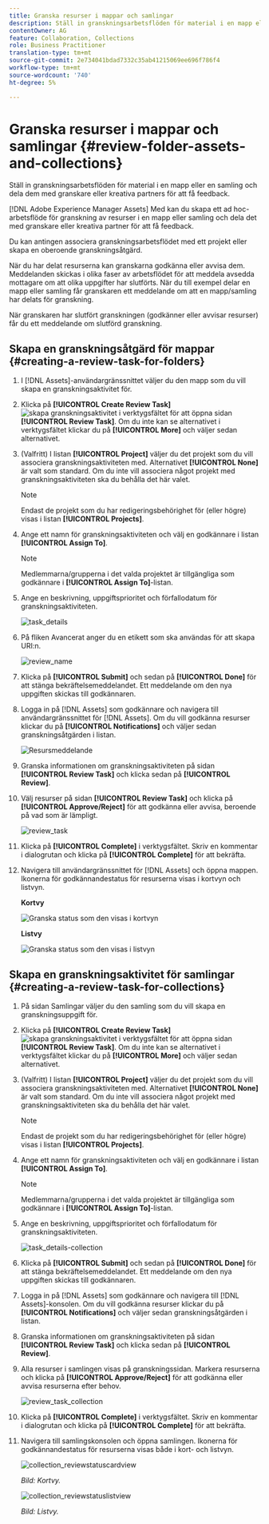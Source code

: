 ```yaml
---
title: Granska resurser i mappar och samlingar
description: Ställ in granskningsarbetsflöden för material i en mapp eller en samling och dela dem med granskare eller kreativa partners för att få feedback.
contentOwner: AG
feature: Collaboration, Collections
role: Business Practitioner
translation-type: tm+mt
source-git-commit: 2e734041bdad7332c35ab41215069ee696f786f4
workflow-type: tm+mt
source-wordcount: '740'
ht-degree: 5%

---
```



# Granska resurser i mappar och samlingar {#review-folder-assets-and-collections}

Ställ in granskningsarbetsflöden för material i en mapp eller en samling och dela dem med granskare eller kreativa partners för att få feedback.

[!DNL Adobe Experience Manager Assets] Med kan du skapa ett ad hoc-arbetsflöde för granskning av resurser i en mapp eller samling och dela det med granskare eller kreativa partner för att få feedback.

Du kan antingen associera granskningsarbetsflödet med ett projekt eller skapa en oberoende granskningsåtgärd.

När du har delat resurserna kan granskarna godkänna eller avvisa dem. Meddelanden skickas i olika faser av arbetsflödet för att meddela avsedda mottagare om att olika uppgifter har slutförts. När du till exempel delar en mapp eller samling får granskaren ett meddelande om att en mapp/samling har delats för granskning.

När granskaren har slutfört granskningen (godkänner eller avvisar resurser) får du ett meddelande om slutförd granskning.

## Skapa en granskningsåtgärd för mappar {#creating-a-review-task-for-folders}

1. I [!DNL Assets]-användargränssnittet väljer du den mapp som du vill skapa en granskningsaktivitet för.
1. Klicka på **[!UICONTROL Create Review Task]** ![skapa granskningsaktivitet](assets/do-not-localize/create-review-task.png) i verktygsfältet för att öppna sidan **[!UICONTROL Review Task]**. Om du inte kan se alternativet i verktygsfältet klickar du på **[!UICONTROL More]** och väljer sedan alternativet.

1. (Valfritt) I listan **[!UICONTROL Project]** väljer du det projekt som du vill associera granskningsaktiviteten med. Alternativet **[!UICONTROL None]** är valt som standard. Om du inte vill associera något projekt med granskningsaktiviteten ska du behålla det här valet.

   >[!NOTE]
   >
   >Endast de projekt som du har redigeringsbehörighet för (eller högre) visas i listan **[!UICONTROL Projects]**.

1. Ange ett namn för granskningsaktiviteten och välj en godkännare i listan **[!UICONTROL Assign To]**.

   >[!NOTE]
   >
   >Medlemmarna/grupperna i det valda projektet är tillgängliga som godkännare i **[!UICONTROL Assign To]**-listan.

1. Ange en beskrivning, uppgiftsprioritet och förfallodatum för granskningsaktiviteten.

   ![task_details](assets/task_details.png)

1. På fliken Avancerat anger du en etikett som ska användas för att skapa URI:n.

   ![review_name](assets/review_name.png)

1. Klicka på **[!UICONTROL Submit]** och sedan på **[!UICONTROL Done]** för att stänga bekräftelsemeddelandet. Ett meddelande om den nya uppgiften skickas till godkännaren.
1. Logga in på [!DNL Assets] som godkännare och navigera till användargränssnittet för [!DNL Assets]. Om du vill godkänna resurser klickar du på **[!UICONTROL Notifications]** och väljer sedan granskningsåtgärden i listan.

   ![Resursmeddelande](assets/aemAssetsNotification.png)

1. Granska informationen om granskningsaktiviteten på sidan **[!UICONTROL Review Task]** och klicka sedan på **[!UICONTROL Review]**.
1. Välj resurser på sidan **[!UICONTROL Review Task]** och klicka på **[!UICONTROL Approve/Reject]** för att godkänna eller avvisa, beroende på vad som är lämpligt.

   ![review_task](assets/review_task.png)

1. Klicka på **[!UICONTROL Complete]** i verktygsfältet. Skriv en kommentar i dialogrutan och klicka på **[!UICONTROL Complete]** för att bekräfta.
1. Navigera till användargränssnittet för [!DNL Assets] och öppna mappen. Ikonerna för godkännandestatus för resurserna visas i kortvyn och listvyn.

   **Kortvy**

   ![Granska status som den visas i kortvyn](assets/chlimage_1-404.png)

   **Listvy**

   ![Granska status som den visas i listvyn](assets/review_status_listview.png)

## Skapa en granskningsaktivitet för samlingar {#creating-a-review-task-for-collections}

1. På sidan Samlingar väljer du den samling som du vill skapa en granskningsuppgift för.
1. Klicka på **[!UICONTROL Create Review Task]** ![skapa granskningsaktivitet](assets/do-not-localize/create-review-task.png) i verktygsfältet för att öppna sidan **[!UICONTROL Review Task]**. Om du inte kan se alternativet i verktygsfältet klickar du på **[!UICONTROL More]** och väljer sedan alternativet.

1. (Valfritt) I listan **[!UICONTROL Project]** väljer du det projekt som du vill associera granskningsaktiviteten med. Alternativet **[!UICONTROL None]** är valt som standard. Om du inte vill associera något projekt med granskningsaktiviteten ska du behålla det här valet.

   >[!NOTE]
   >
   >Endast de projekt som du har redigeringsbehörighet för (eller högre) visas i listan **[!UICONTROL Projects]**.

1. Ange ett namn för granskningsaktiviteten och välj en godkännare i listan **[!UICONTROL Assign To]**.

   >[!NOTE]
   >
   >Medlemmarna/grupperna i det valda projektet är tillgängliga som godkännare i **[!UICONTROL Assign To]**-listan.

1. Ange en beskrivning, uppgiftsprioritet och förfallodatum för granskningsaktiviteten.

   ![task_details-collection](assets/task_details-collection.png)

1. Klicka på **[!UICONTROL Submit]** och sedan på **[!UICONTROL Done]** för att stänga bekräftelsemeddelandet. Ett meddelande om den nya uppgiften skickas till godkännaren.
1. Logga in på [!DNL Assets] som godkännare och navigera till [!DNL Assets]-konsolen. Om du vill godkänna resurser klickar du på **[!UICONTROL Notifications]** och väljer sedan granskningsåtgärden i listan.
1. Granska informationen om granskningsaktiviteten på sidan **[!UICONTROL Review Task]** och klicka sedan på **[!UICONTROL Review]**.
1. Alla resurser i samlingen visas på granskningssidan. Markera resurserna och klicka på **[!UICONTROL Approve/Reject]** för att godkänna eller avvisa resurserna efter behov.

   ![review_task_collection](assets/review_task_collection.png)

1. Klicka på **[!UICONTROL Complete]** i verktygsfältet. Skriv en kommentar i dialogrutan och klicka på **[!UICONTROL Complete]** för att bekräfta.
1. Navigera till samlingskonsolen och öppna samlingen. Ikonerna för godkännandestatus för resurserna visas både i kort- och listvyn.

   ![collection_reviewstatuscardview](assets/collection_reviewstatuscardview.png)

   *Bild: Kortvy.*

   ![collection_reviewstatuslistview](assets/collection_reviewstatuslistview.png)

   *Bild: Listvy.*
